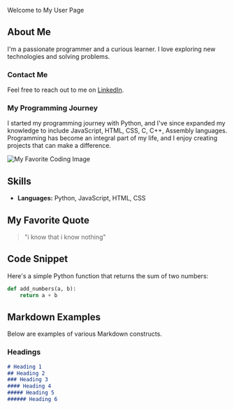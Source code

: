 Welcome to My User Page

## About Me

I'm a passionate programmer and a curious learner. I love exploring new technologies and solving problems.

### Contact Me

Feel free to reach out to me on [LinkedIn](https://www.linkedin.com/in/vaibhav-maloo).

### My Programming Journey

I started my programming journey with Python, and I've since expanded my knowledge to include JavaScript, HTML, CSS, C, C++, Assembly languages. Programming has become an integral part of my life, and I enjoy creating projects that can make a difference.

![My Favorite Coding Image](https://media.istockphoto.com/id/537331500/photo/programming-code-abstract-technology-background-of-software-deve.jpg?s=612x612&w=0&k=20&c=jlYes8ZfnCmD0lLn-vKvzQoKXrWaEcVypHnB5MuO-g8=)

## Skills

- **Languages:** Python, JavaScript, HTML, CSS
  
## My Favorite Quote

> "i know that i know nothing"

## Code Snippet

Here's a simple Python function that returns the sum of two numbers:

```python
def add_numbers(a, b):
    return a + b
```

## Markdown Examples

Below are examples of various Markdown constructs.

### Headings

```markdown
# Heading 1
## Heading 2
### Heading 3
#### Heading 4
##### Heading 5
###### Heading 6
